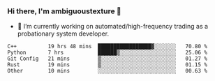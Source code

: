 ### Hi there, I'm ambiguoustexture 👋

<!--
**ambiguoustexture/ambiguoustexture** is a ✨ _special_ ✨ repository because its `README.md` (this file) appears on your GitHub profile.

Here are some ideas to get you started:
-->
- 🔭 I’m currently working on automated/high-frequency trading as a probationary system developer.
<!--START_SECTION:waka-->

```text
C++          19 hrs 48 mins  █████████████████▓░░░░░░░   70.80 %
Python       7 hrs           ██████▒░░░░░░░░░░░░░░░░░░   25.06 %
Git Config   21 mins         ▒░░░░░░░░░░░░░░░░░░░░░░░░   01.27 %
Rust         19 mins         ▒░░░░░░░░░░░░░░░░░░░░░░░░   01.15 %
Other        10 mins         ░░░░░░░░░░░░░░░░░░░░░░░░░   00.63 %
```

<!--END_SECTION:waka-->
